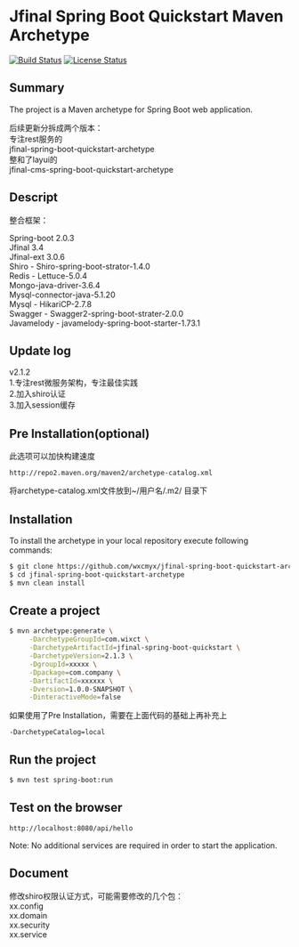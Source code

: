 Jfinal Spring Boot Quickstart Maven Archetype
=========================================

[![Build Status](https://travis-ci.org/suzel/spring-boot-quickstart-archetype.svg?branch=master)](https://travis-ci.org/suzel/spring-boot-quickstart-archetype)
[![License Status](https://img.shields.io/badge/license-MIT-blue.svg)](https://raw.githubusercontent.com/suzel/spring-boot-quickstart-archetype/master/LICENSE)

Summary
-------
The project is a Maven archetype for Spring Boot web application.

后续更新分拆成两个版本：<br>
专注rest服务的<br>
jfinal-spring-boot-quickstart-archetype<br>
整和了layui的<br>
jfinal-cms-spring-boot-quickstart-archetype

Descript
-------
整合框架：<br>

Spring-boot 2.0.3 <br>
Jfinal 3.4<br>
Jfinal-ext 3.0.6<br>
Shiro - Shiro-spring-boot-strator-1.4.0<br>
Redis - Lettuce-5.0.4<br>
Mongo-java-driver-3.6.4<br>
Mysql-connector-java-5.1.20<br>
Mysql - HikariCP-2.7.8<br>
Swagger - Swagger2-spring-boot-strater-2.0.0<br>
Javamelody - javamelody-spring-boot-starter-1.73.1<br>

Update log
-------------------
v2.1.2 <br>
1.专注rest微服务架构，专注最佳实践<br>
2.加入shiro认证<br>
3.加入session缓存

Pre Installation(optional)
------------
此选项可以加快构建速度
```
http://repo2.maven.org/maven2/archetype-catalog.xml
```
将archetype-catalog.xml文件放到~/用户名/.m2/ 目录下

Installation
------------

To install the archetype in your local repository execute following commands:

```sh
$ git clone https://github.com/wxcmyx/jfinal-spring-boot-quickstart-archetype.git
$ cd jfinal-spring-boot-quickstart-archetype
$ mvn clean install
```

Create a project
----------------

```sh
$ mvn archetype:generate \
     -DarchetypeGroupId=com.wixct \
     -DarchetypeArtifactId=jfinal-spring-boot-quickstart \
     -DarchetypeVersion=2.1.3 \
     -DgroupId=xxxxx \
     -Dpackage=com.company \
     -DartifactId=xxxxxx \
     -Dversion=1.0.0-SNAPSHOT \
     -DinteractiveMode=false
```
如果使用了Pre Installation，需要在上面代码的基础上再补充上
```
-DarchetypeCatalog=local
```

Run the project
----------------

```sh
$ mvn test spring-boot:run
```

Test on the browser
-------------------

```sh
http://localhost:8080/api/hello
```

Note: No additional services are required in order to start the application.

Document
---------
修改shiro权限认证方式，可能需要修改的几个包：<br>
xx.config<br>
xx.domain<br>
xx.security<br>
xx.service
